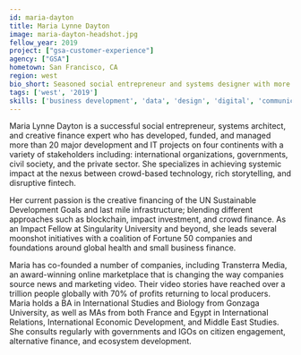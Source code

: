 ```yaml
---
id: maria-dayton
title: Maria Lynne Dayton
image: maria-dayton-headshot.jpg
fellow_year: 2019
project: ["gsa-customer-experience"]
agency: ["GSA"]
hometown: San Francisco, CA
region: west
bio_short: Seasoned social entrepreneur and systems designer with more than 20 major development and IT projects deployed globally.
tags: ['west', '2019']
skills: ['business development', 'data', 'design', 'digital', 'communications', 'policy', 'user experience']
---
```


Maria Lynne Dayton is a successful social entrepreneur, systems architect, and creative finance expert who has developed, funded, and managed more than 20 major development and IT projects on four continents with a variety of stakeholders including: international organizations, governments, civil society, and the private sector. She specializes in achieving systemic impact at the nexus between crowd-based technology, rich storytelling, and disruptive fintech.

Her current passion is the creative financing of the UN Sustainable Development Goals and last mile infrastructure; blending different approaches such as blockchain, impact investment, and crowd finance. As an Impact Fellow at Singularity University and beyond, she leads several moonshot initiatives with a coalition of Fortune 50 companies and foundations around global health and small business finance.

Maria has co-founded a number of companies, including Transterra Media, an award-winning online marketplace that is changing the way companies source news and marketing video. Their video stories have reached over a trillion people globally with 70% of profits returning to local producers. Maria holds a BA in International Studies and Biology from Gonzaga University, as well as MAs from both France and Egypt in International Relations, International Economic Development, and Middle East Studies. She consults regularly with governments and IGOs on citizen engagement, alternative finance, and ecosystem development.

